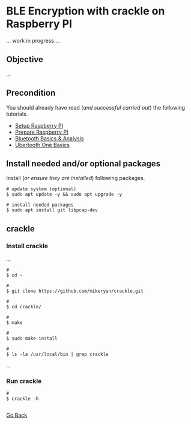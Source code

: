 # BLE Encryption with crackle on Raspberry PI

... work in progress ...

## Objective

...

## Precondition

You should already have read (_and successful carried out_) the following tutorials.

- [Setup Raspberry PI](../Setup)
- [Prepare Raspberry PI](../Preparation)
- [Bluetooth Basics & Analysis](../Bluetooth)
- [Ubertooth One Basics](../Ubertooth)

## Install needed and/or optional packages

Install (_or ensure they are installed_) following packages.

```shell
# update system (optional)
$ sudo apt update -y && sudo apt upgrade -y

# install needed packages
$ sudo apt install git libpcap-dev
```

## crackle

### Install crackle

...

```shell
#
$ cd ~

#
$ git clone https://github.com/mikeryan/crackle.git

#
$ cd crackle/

#
$ make

#
$ sudo make install

#
$ ls -la /usr/local/bin | grep crackle
```

...

### Run crackle

```shell
#
$ crackle -h


```

[Go Back](../readme.md)